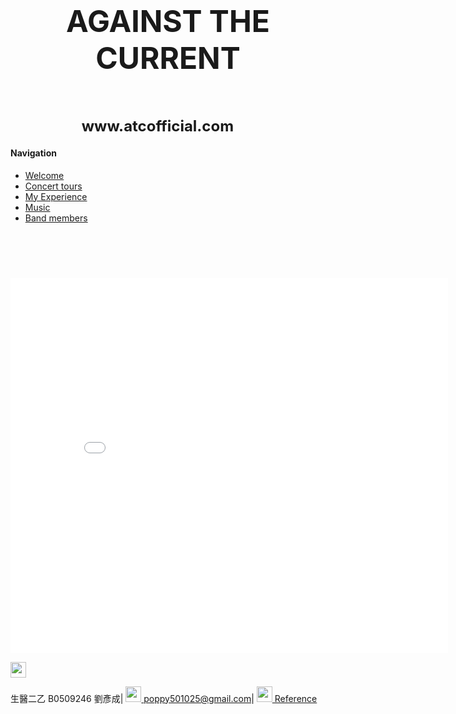 <!doctype html>

<html>
<head>

<title>Biomod</title>
<link rel="stylesheet" type="text/css" href="style.css" />
</head>

<body>
        
<div id="container">

<div id="header">


<h1><center><font size="9" align="center face="serif" >AGAINST THE CURRENT</font></h1></center>
&nbsp;&nbsp;&nbsp;&nbsp;&nbsp;&nbsp;
<h2><font size="5" align="center face="sans-serif">&nbsp;&nbsp;&nbsp;&nbsp;&nbsp;&nbsp;
&nbsp;&nbsp;&nbsp;&nbsp;&nbsp;&nbsp;&nbsp;&nbsp;&nbsp;&nbsp;&nbsp;&nbsp;
www.atcofficial.com</font></h2>
</div>

<div id="left">


<h4><span class="menu_first_letter">Navigation</span></h4>

<div id="navcontainer">
<ul>
<li><a href="home.html"target="main">Welcome</a></li>
<li><a href="concert tours.html"target="main">Concert tours</a></li>
<li><a href="experience.html"target="main">My Experience</a></li>
<li><a href="music.html"target="main">Music</a></li>
<li><a href="band member.html"target="main">Band members</a></li>
</ul>
</div>
<embed src="" width="200" height="60" autostart="true" loop="true"></embed>
</div>


<div id="right">
<p><iframe id="main" name=main src="home.html" width="700" height="600"
scrolling="auto" frameborder=0> 

&nbsp;<h2><img src="images/arrow.png" alt="ill title" width="63" height="20" />About ATC ! </h2>
<p><font size="3" color="black" align="center" ></p>
<p><font size="3" color="black" align="center" >Against The Current (ATC)</p>
<p><font size="3" color="black" align="center" >is an American pop rock band</p>
<p><font size="3" color="black" align="center" >based in Poughkeepsie, New York,</p>
<p><font size="3" color="black" align="center" >and formed in 2011.</p>
<p><font size="3" color="black" align="center" >The band currently consists of</p>
<p><font size="3" color="black" align="center" >lead vocalist Chrissy Costanza</p>
<p><font size="3" color="black" align="center" >guitarist Dan Gow,</p>
<p><font size="3" color="black" align="center" >and drummer Will Ferri.</p>
<p><font size="3" color="black" align="center" >The group gained a sizable online following</p>
<p><font size="3" color="black" align="center" >after posting covers of various popular songs on YouTube.</p>
<br>
</iframe></p>
</div>

<div id="footer">
<img src="images/698c73a11a611a8963fb2878d97f68df.jpg" width="25" height="25">

生醫二乙 B0509246 劉彥成|
<a href="mailto:poppy501025@gmail.com"><img src="images/246x0w.jpg" width="25" height="25">
poppy501025@gmail.com</a>|
<a href="http://www.oswd.org/user/profile/id/10642/">
<img src="images/images.png" width="25" height="25">
Reference</a>
</div>


</body>
</html>
